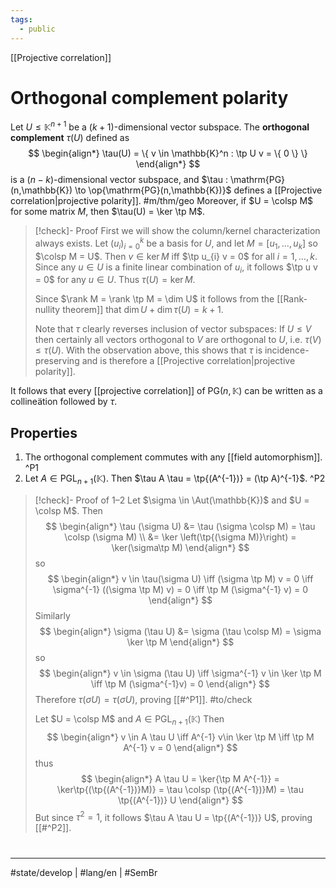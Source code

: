```yaml
---
tags:
  - public
---
```

[[Projective correlation]]
# Orthogonal complement polarity

Let $U \leq \mathbb{K}^{n+1}$ be a $(k+1)$-dimensional vector subspace.
The **orthogonal complement** $\tau(U)$ defined as
$$
\begin{align*}
\tau(U) = \{ v \in \mathbb{K}^n : \tp U v = \{ 0 \} \}
\end{align*}
$$
is a $(n-k)$-dimensional vector subspace,
and $\tau : \mathrm{PG}(n,\mathbb{K}) \to \op{\mathrm{PG}(n,\mathbb{K})}$ defines a [[Projective correlation|projective polarity]]. #m/thm/geo 
Moreover, if $U = \colsp M$ for some matrix $M$,
then $\tau(U) = \ker \tp M$.

> [!check]- Proof
> First we will show the column/kernel characterization always exists.
> Let $( u_{i} )_{i=0}^k$ be a basis for $U$,
> and let $M = [u_{1}, \dots, u_{k}]$ so $\colsp M = U$.
> Then $v \in \ker M$ iff $\tp u_{i} v = 0$ for all $i = 1, \dots, k$.
> Since any $u \in U$ is a finite linear combination of $u_{i}$,
> it follows $\tp u v = 0$ for any $u \in U$.
> Thus $\tau(U) = \ker M$.
> 
> Since $\rank M = \rank \tp M = \dim U$ it follows from the [[Rank-nullity theorem]] that $\dim U + \dim \tau(U) = k+1$.
> 
> Note that $\tau$ clearly reverses inclusion of vector subspaces:
> If $U \leq V$ then certainly all vectors orthogonal to $V$ are orthogonal to $U$,
> i.e. $\tau(V) \leq \tau(U)$.
> With the observation above, this shows that $\tau$ is incidence-preserving and is therefore a [[Projective correlation|projective polarity]].
> <span class="QED"/>

It follows that every [[projective correlation]] of $\mathrm{PG}(n,\mathbb{K})$ can be written as a collineätion followed by $\tau$.

## Properties

1. The orthogonal complement commutes with any [[field automorphism]]. ^P1
2. Let $A \in \mathrm{PG L}_{n+1}(\mathbb{K})$. Then $\tau A \tau = \tp{(A^{-1})} = (\tp A)^{-1}$. ^P2

> [!check]- Proof of 1–2
> Let $\sigma \in \Aut(\mathbb{K})$ and $U = \colsp M$.
> Then
> $$
> \begin{align*}
> \tau (\sigma U) &= \tau (\sigma \colsp M) = \tau \colsp  (\sigma M) \\
> &= \ker \left(\tp{(\sigma M)}\right) = \ker(\sigma\tp M)
> \end{align*}
> $$
> so
> $$
> \begin{align*}
> v \in \tau(\sigma U) \iff (\sigma \tp M) v = 0 \iff \sigma^{-1} ((\sigma \tp M) v) = 0 \iff \tp M (\sigma^{-1} v) = 0
> \end{align*}
> $$
> Similarly
> $$
> \begin{align*}
> \sigma (\tau U) &= \sigma (\tau \colsp M) = \sigma \ker \tp M
> \end{align*}
> $$
> so
> $$
> \begin{align*}
> v \in \sigma (\tau U) \iff \sigma^{-1} v \in \ker \tp M \iff \tp M (\sigma^{-1}v) = 0
> \end{align*}
> $$
> Therefore $\tau (\sigma U) = \tau (\sigma U)$, proving [[#^P1]]. #to/check
> 
> Let $U = \colsp M$ and $A \in \mathrm{PGL}_{n+1}(\mathbb{K})$
> Then
> $$
> \begin{align*}
> v \in A \tau U \iff A^{-1} v\in \ker \tp M \iff \tp M A^{-1} v  = 0
> \end{align*}
> $$
> thus
> $$
> \begin{align*}
> A \tau U = \ker{\tp M A^{-1}} = \ker\tp{(\tp{(A^{-1})}M)} = \tau \colsp (\tp{(A^{-1})}M) = \tau \tp{(A^{-1})} U
> \end{align*}
> $$
> But since $\tau^2 = 1$, it follows $\tau A \tau U = \tp{(A^{-1})} U$, proving [[#^P2]].
> <span class="QED"/>

#
---
#state/develop | #lang/en | #SemBr 